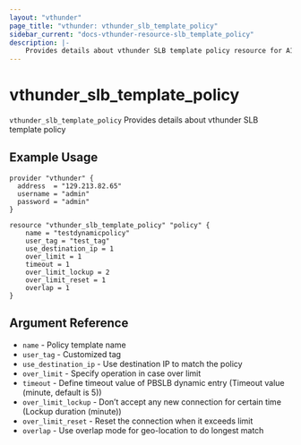```yaml
---
layout: "vthunder"
page_title: "vthunder: vthunder_slb_template_policy"
sidebar_current: "docs-vthunder-resource-slb_template_policy"
description: |-
    Provides details about vthunder SLB template policy resource for A10
---
```


# vthunder\_slb\_template\_policy

`vthunder_slb_template_policy` Provides details about vthunder SLB template policy
## Example Usage


```hcl
provider "vthunder" {
  address  = "129.213.82.65"
  username = "admin"
  password = "admin"
}

resource "vthunder_slb_template_policy" "policy" {
	name = "testdynamicpolicy"
	user_tag = "test_tag"
	use_destination_ip = 1
	over_limit = 1
	timeout = 1
	over_limit_lockup = 2
	over_limit_reset = 1
	overlap = 1
}
```

## Argument Reference

* `name` - Policy template name
* `user_tag` - Customized tag
* `use_destination_ip` - Use destination IP to match the policy
* `over_limit` - Specify operation in case over limit
* `timeout` - Define timeout value of PBSLB dynamic entry (Timeout value (minute, default is 5))
* `over_limit_lockup` - Don’t accept any new connection for certain time (Lockup duration (minute))
* `over_limit_reset` - Reset the connection when it exceeds limit
* `overlap` - Use overlap mode for geo-location to do longest match